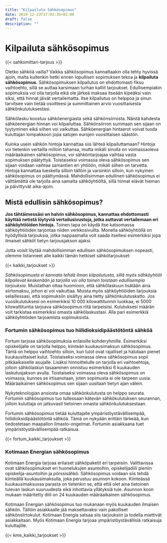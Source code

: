 ```yaml
---
title: "Kilpailuta Sähkösopimus"
date: 2019-12-23T17:03:35+02:00
draft: false
description: ""
---
```


# Kilpailuta sähkösopimus
{{< sahkomittari-tarjous >}}

Oletko sähköä vailla? Vaikka sähkösopimus kannattaakin olla tehty hyvissä ajoin, malta kuitenkin hetki ennen lopullisen sopimuksen tekoa ja <b> kilpailuta sähkösopimus.</b> Sähkösopimuksen kilpailutus on ehdottomasti fiksu vaihtoehto, sillä se auttaa karsimaan turhan kalliit tarjoukset. Edullisempiakin sopimuksia voi olla tarjolla eikä ole järkeä maksaa itseään kipeäksi vain siksi, että hinnat jäivät vertailematta. Itse kilpailutus on helppoa ja sinun tarvitsee vain tietää osoitteesi ja summittainen arvio vuosittaisesta sähkönkulutuksestasi.

Sähkölasku koostuu sähköenergiasta sekä sähkönsiirrosta. Näistä kahdesta sähköenergian hinnan voi kilpailuttaa. Sähkönsiirron summaan sen sijaan on tyytyminen eikä siihen voi vaikuttaa. Sähköenergian hintaerot voivat tuoda kuluttajan lompakkoon jopa satojen eurojen vuosittaisen säästön.

Kuinka usein sähkön hintoja kannattaa siis lähteä kilpailuttamaan? Hintoja voi tietenkin vertailla milloin tahansa, mutta mikäli sinulla on voimassaoleva määräaikainen sähkösopimus, voi sähköntarjoajaa vaihtaa vasta sopimuksen päätyttyä. Toistaiseksi voimassa oleva sähkösopimus sen sijaan voidaan vaihtaa samantien eri yhtiöön, mikäli siihen on tarvetta. Hintoja kannattaa lueskella silloin tällöin ja varsinkin silloin, kun nykyinen sähkösopimus on päättymässä. Mahdollisimman edullinen sähkösopimus ei välttämättä ole tarjolla aina samalta sähköyhtiöltä, sillä hinnat elävät hieman ja päivittyvät aika-ajoin.

## Mistä edullisin sähkösopimus?

<strong>Jos tähtäimessäsi on halvin sähkösopimus, kannattaa ehdottomasti käyttää netistä löytyviä vertailusivustoja, jotka auttavat vertailemaan eri sähköyhtiöiden hintoja.</strong> Toinen tapa on käydä itse katsomassa sähköyhtiöiden tarjontaa niiden verkkosivuilta. Monella sähköyhtiöllä on hyödyllisiä tarjouksia, jotka nappaamalla voit saada itsellesi esimerkiksi jopa ilmaiset sähköt tietyn tarjousjakson ajaksi.

Jotta voisit löytää mahdollisimman edullisen sähkösopimuksen nopeasti, olemme listanneet alle kaikki tämän hetkiset sähkötarjoukset: 

{{< kaikki_tarjoukset >}}

<em>Sähkösopimusta ei kannata tehdä ilman kilpailutusta, sillä myös sähköyhtiöt kilpailevat keskenään ja tarjolla voi olla toinen toistaan edullisempia tarjouksia.</em> Muistathan ottaa huomioon, että sähkölaskuun lisätään aina siirtomaksu, johon ei voi vaikuttaa. Muista myös sähköyhtiöiden tarjouksia selaillessasi, että sopimuksiin sisältyy aina tietty sähkönkulutuskatto. Jos vuosikulutuksesi on esimerkiksi 10 000 kilowattitunnin luokkaa, ei 5000 kilowattituntia tarjoava sähkösopimus riitä tarpeisiisi. Kulutuksesi määrän voit tarkistaa esimerkiksi omasta sähkölaskustasi. Alla pari esimerkkiä sähköyhtiöiden tarjoamista sopimuksista. 

### Fortumin sähkösopimus tuo hiilidioksidipäästötöntä sähköä

Fortum tarjoaa sähkösopimuksia erilaisille kohderyhmille. Esimerkiksi opiskelijalle on tarjolla helppo, kiinteän kuukausimaksun sähkösopimus. Tämä on helppo vaihtoehto silloin, kun tulot ovat rajalliset ja halutaan pienet kuukausittaiset kulut. Toistaiseksi voimassa oleva sähkösopimus sopii pitkäaikaiselle asujalle. Lisäksi hinnoittelulle on tarjolla eri vaihtoehtoja, jolloin sähkölaskun tasaaminen onnistuu esimerkiksi 6 kuukauden laskutusjakson avulla. Toistaiseksi voimassa oleva sähkösopimus on voimassa, kunnes se irtisanotaan, joten sopimusta ei ole tarpeen uusia. Määräaikainen sähkösopimus sen sijaan uusitaan tietyn ajan välein.

Nykyteknologian ansiosta omaa sähkönkulutusta on helppo seurata. Fortumin sähkösopimus tuo tullessaan kätevän sähkökulutuksen seurannan, jolloin kuluttaja on jatkuvasti tietoinen omasta sähkönkulutuksestaan.

Fortumin sähkösopimus tietää kuluttajalle ympäristöystävällisempää, hiilidioksidipäästötöntä sähköä. Tämä on nykyään erittäin tärkeää, kun tiedostetaan maapallon ilmasto-ongelmat. Fortumin asiakkaana tuet ympäristöystävällisempää ratkaisua.

{{< fortum_kaikki_tarjoukset >}}

### Kotimaan Energian sähkösopimus

Kotimaan Energia tarjoaa erilaiset sähköpaketit eri tarpeisiin. Valittavissa ovat sähkösopimukset eri huonelukujen asuntoihin, opiskelijadiili pieniin opiskelija-asuntoihin ja pörssisähkö. Sähkösopimus voidaan siis tehdä kiinteällä kuukausimaksulla, joka perustuu asunnon kokoon. Kiinteässä kuukausimaksussa parasta on tietenkin se, että että olet aina tietoinen tulevan laskun suuruudesta eikä inhottavia yllätyksiä tule. Asunnon koon mukaan määritetty diili on 24 kuukauden määräaikainen sähkösopimus.

Kotimaan Energian sähkösopimus tuo mukanaan myös kuukauden ilmaisen sähkön. Tällöin asiakkaalle jää maksettavaksi vain pakolliset sähkönsiirtokulut. Kotimaan Energia satsaa siis tarjouksiin ja todella miettivät asiakkaitaan. Myös Kotimaan Energia tarjoaa ympäristöystävällisiä ratkaisuja kuluttajille.

{{< kme_kaikki_tarjoukset >}}